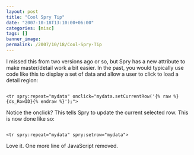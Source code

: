 ```yaml
---
layout: post
title: "Cool Spry Tip"
date: "2007-10-18T13:10:00+06:00"
categories: [misc]
tags: []
banner_image: 
permalink: /2007/10/18/Cool-Spry-Tip
---
```


I missed this from two versions ago or so, but Spry has a new attribute to make master/detail work a bit easier. In the past, you would typically use code like this to display a set of data and allow a user to click to load a detail region:

<code>
&lt;tr spry:repeat="mydata" onclick="mydata.setCurrentRow('{% raw %}{ds_RowID}{% endraw %}');"&gt;
</code>

Notice the onclick? This tells Spry to update the current selected row. This is now done like so:

<code>
&lt;tr spry:repeat="mydata" spry:setrow="mydata"&gt;
</code>

Love it. One more line of JavaScript removed.